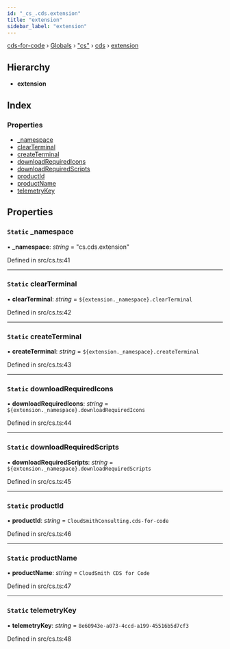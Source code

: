 ```yaml
---
id: "_cs_.cds.extension"
title: "extension"
sidebar_label: "extension"
---
```


[cds-for-code](../index.md) › [Globals](../globals.md) › ["cs"](../modules/_cs_.md) › [cds](../modules/_cs_.cds.md) › [extension](_cs_.cds.extension.md)

## Hierarchy

* **extension**

## Index

### Properties

* [_namespace](_cs_.cds.extension.md#static-_namespace)
* [clearTerminal](_cs_.cds.extension.md#static-clearterminal)
* [createTerminal](_cs_.cds.extension.md#static-createterminal)
* [downloadRequiredIcons](_cs_.cds.extension.md#static-downloadrequiredicons)
* [downloadRequiredScripts](_cs_.cds.extension.md#static-downloadrequiredscripts)
* [productId](_cs_.cds.extension.md#static-productid)
* [productName](_cs_.cds.extension.md#static-productname)
* [telemetryKey](_cs_.cds.extension.md#static-telemetrykey)

## Properties

### `Static` _namespace

▪ **_namespace**: *string* = "cs.cds.extension"

Defined in src/cs.ts:41

___

### `Static` clearTerminal

▪ **clearTerminal**: *string* = `${extension._namespace}.clearTerminal`

Defined in src/cs.ts:42

___

### `Static` createTerminal

▪ **createTerminal**: *string* = `${extension._namespace}.createTerminal`

Defined in src/cs.ts:43

___

### `Static` downloadRequiredIcons

▪ **downloadRequiredIcons**: *string* = `${extension._namespace}.downloadRequiredIcons`

Defined in src/cs.ts:44

___

### `Static` downloadRequiredScripts

▪ **downloadRequiredScripts**: *string* = `${extension._namespace}.downloadRequiredScripts`

Defined in src/cs.ts:45

___

### `Static` productId

▪ **productId**: *string* = `CloudSmithConsulting.cds-for-code`

Defined in src/cs.ts:46

___

### `Static` productName

▪ **productName**: *string* = `CloudSmith CDS for Code`

Defined in src/cs.ts:47

___

### `Static` telemetryKey

▪ **telemetryKey**: *string* = `8e60943e-a073-4ccd-a199-45516b5d7cf3`

Defined in src/cs.ts:48
